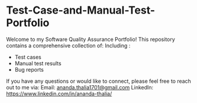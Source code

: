 # Test-Case-and-Manual-Test-Portfolio
Welcome to my Software Quality Assurance Portfolio! 
This repository contains a comprehensive collection of:
Including : 
- Test cases
- Manual test results
- Bug reports

If you have any questions or would like to connect, please feel free to reach out to me via:
Email: ananda.thalia1701@gmail.com
LinkedIn: https://www.linkedin.com/in/ananda-thalia/
